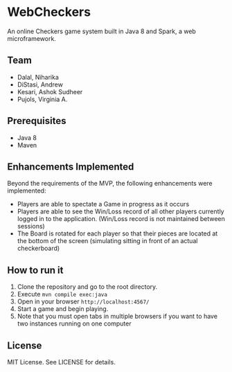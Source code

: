 # WebCheckers

An online Checkers game system built in Java 8 and Spark, a web microframework.

## Team

- Dalal, Niharika
- DiStasi, Andrew
- Kesari, Ashok Sudheer
- Pujols, Virginia A.



## Prerequisites

- Java 8
- Maven

## Enhancements Implemented
Beyond the requirements of the MVP, the following enhancements were implemented:
- Players are able to spectate a Game in progress as it occurs
- Players are able to see the Win/Loss record of all other players currently logged in to the application.  (Win/Loss record is not maintained between sessions)
- The Board is rotated for each player so that their pieces are located at the bottom of the screen (simulating sitting in front of an actual checkerboard)

## How to run it

1. Clone the repository and go to the root directory.
2. Execute `mvn compile exec:java`
3. Open in your browser `http://localhost:4567/`
4. Start a game and begin playing.
5. Note that you must open tabs in multiple browsers if you want to have two instances running on one computer

## License
MIT License.
See LICENSE for details.
